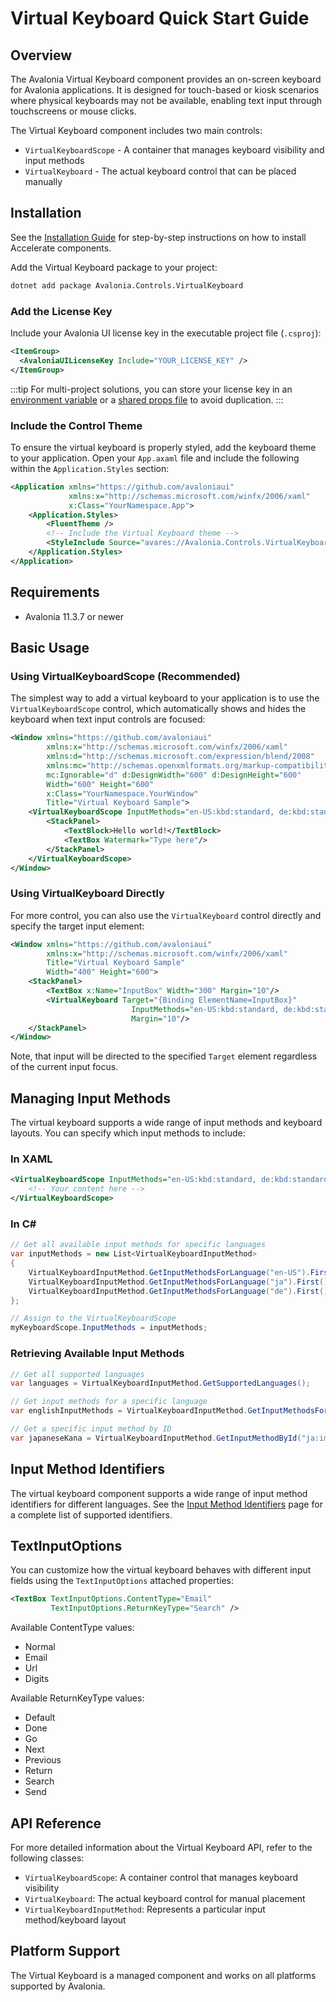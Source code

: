 # Virtual Keyboard Quick Start Guide

## Overview

The Avalonia Virtual Keyboard component provides an on-screen keyboard for Avalonia applications. It is designed for touch-based or kiosk scenarios where physical keyboards may not be available, enabling text input through touchscreens or mouse clicks.

The Virtual Keyboard component includes two main controls:

- `VirtualKeyboardScope` - A container that manages keyboard visibility and input methods
- `VirtualKeyboard` - The actual keyboard control that can be placed manually

## Installation

See the [Installation Guide](../../installation.md) for step-by-step instructions on how to install Accelerate components.

Add the Virtual Keyboard package to your project:

```bash
dotnet add package Avalonia.Controls.VirtualKeyboard
```

### Add the License Key

Include your Avalonia UI license key in the executable project file (`.csproj`):

```xml
<ItemGroup>
  <AvaloniaUILicenseKey Include="YOUR_LICENSE_KEY" />
</ItemGroup>
```

:::tip
For multi-project solutions, you can store your license key in an [environment variable](https://learn.microsoft.com/en-us/visualstudio/msbuild/how-to-use-environment-variables-in-a-build) or a [shared props file](https://learn.microsoft.com/en-us/visualstudio/msbuild/customize-by-directory?view=vs-2022#directorybuildprops-example) to avoid duplication.
:::

### Include the Control Theme

To ensure the virtual keyboard is properly styled, add the keyboard theme to your application. Open your `App.axaml` file and include the following within the `Application.Styles` section:

```xml
<Application xmlns="https://github.com/avaloniaui"
             xmlns:x="http://schemas.microsoft.com/winfx/2006/xaml"
             x:Class="YourNamespace.App">
    <Application.Styles>
        <FluentTheme />
        <!-- Include the Virtual Keyboard theme -->
        <StyleInclude Source="avares://Avalonia.Controls.VirtualKeyboard/Themes/Fluent.axaml"/>
    </Application.Styles>
</Application>
```



## Requirements

- Avalonia 11.3.7 or newer

## Basic Usage

### Using VirtualKeyboardScope (Recommended)

The simplest way to add a virtual keyboard to your application is to use the `VirtualKeyboardScope` control, which automatically shows and hides the keyboard when text input controls are focused:

```xml
<Window xmlns="https://github.com/avaloniaui"
        xmlns:x="http://schemas.microsoft.com/winfx/2006/xaml"
        xmlns:d="http://schemas.microsoft.com/expression/blend/2008"
        xmlns:mc="http://schemas.openxmlformats.org/markup-compatibility/2006"
        mc:Ignorable="d" d:DesignWidth="600" d:DesignHeight="600"
        Width="600" Height="600"
        x:Class="YourNamespace.YourWindow"
        Title="Virtual Keyboard Sample">
    <VirtualKeyboardScope InputMethods="en-US:kbd:standard, de:kbd:standard, ja:ime:kana">
        <StackPanel>
            <TextBlock>Hello world!</TextBlock>
            <TextBox Watermark="Type here"/>
        </StackPanel>
    </VirtualKeyboardScope>
</Window>
```

### Using VirtualKeyboard Directly

For more control, you can also use the `VirtualKeyboard` control directly and specify the target input element:

```xml
<Window xmlns="https://github.com/avaloniaui"
        xmlns:x="http://schemas.microsoft.com/winfx/2006/xaml"
        Title="Virtual Keyboard Sample"
        Width="400" Height="600">
    <StackPanel>
        <TextBox x:Name="InputBox" Width="300" Margin="10"/>
        <VirtualKeyboard Target="{Binding ElementName=InputBox}" 
                           InputMethods="en-US:kbd:standard, de:kbd:standard, ja:ime:kana"
                           Margin="10"/>
    </StackPanel>
</Window>
```

Note, that input will be directed to the specified `Target` element regardless of the current input focus.

## Managing Input Methods

The virtual keyboard supports a wide range of input methods and keyboard layouts. You can specify which input methods to include:

### In XAML

```xml
<VirtualKeyboardScope InputMethods="en-US:kbd:standard, de:kbd:standard, ja:ime:kana">
    <!-- Your content here -->
</VirtualKeyboardScope>
```

### In C#

```csharp
// Get all available input methods for specific languages
var inputMethods = new List<VirtualKeyboardInputMethod>
{
    VirtualKeyboardInputMethod.GetInputMethodsForLanguage("en-US").First(),
    VirtualKeyboardInputMethod.GetInputMethodsForLanguage("ja").First(),
    VirtualKeyboardInputMethod.GetInputMethodsForLanguage("de").First()
};

// Assign to the VirtualKeyboardScope
myKeyboardScope.InputMethods = inputMethods;
```

### Retrieving Available Input Methods

```csharp
// Get all supported languages
var languages = VirtualKeyboardInputMethod.GetSupportedLanguages();

// Get input methods for a specific language
var englishInputMethods = VirtualKeyboardInputMethod.GetInputMethodsForLanguage("en-US");

// Get a specific input method by ID
var japaneseKana = VirtualKeyboardInputMethod.GetInputMethodById("ja:ime:kana");
```

## Input Method Identifiers

The virtual keyboard component supports a wide range of input method identifiers for different languages. See the [Input Method Identifiers](input-method-identifiers.md) page for a complete list of supported identifiers.

## TextInputOptions

You can customize how the virtual keyboard behaves with different input fields using the `TextInputOptions` attached properties:

```xml
<TextBox TextInputOptions.ContentType="Email" 
         TextInputOptions.ReturnKeyType="Search" />
```

Available ContentType values:
- Normal
- Email
- Url
- Digits

Available ReturnKeyType values:
- Default
- Done
- Go
- Next
- Previous
- Return
- Search
- Send

## API Reference

For more detailed information about the Virtual Keyboard API, refer to the following classes:

- `VirtualKeyboardScope`: A container control that manages keyboard visibility
- `VirtualKeyboard`: The actual keyboard control for manual placement
- `VirtualKeyboardInputMethod`: Represents a particular input method/keyboard layout

## Platform Support

The Virtual Keyboard is a managed component and works on all platforms supported by Avalonia.